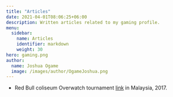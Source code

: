 ```yaml
---
title: "Articles"
date: 2021-04-01T08:06:25+06:00
description: Written articles related to my gaming profile.
menu:
  sidebar:
    name: Articles
    identifier: markdown
    weight: 30
hero: gaming.png
author:
  name: Joshua Ogame
  image: /images/author/OgameJoshua.png
---
```


  - Red Bull coliseum Overwatch tournament [link](https://criticalindex.net/a-filipino-team-qualifies-for-the-red-bull-coliseum-overwatch-tournament-46185e11b24f) in Malaysia, 2017.
